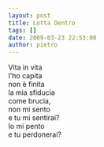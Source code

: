 ```yaml
---
layout: post
title: Lotta Dentro
tags: []
date: 2009-03-23 22:53:00
author: pietro
---
```

Vita in vita<br/>l'ho capita<br/>non è finita<br/>la mia sfiducia<br/>come brucia,<br/>non mi sento<br/>e tu mi sentirai?<br/>Io mi pento<br/>e tu perdonerai?
